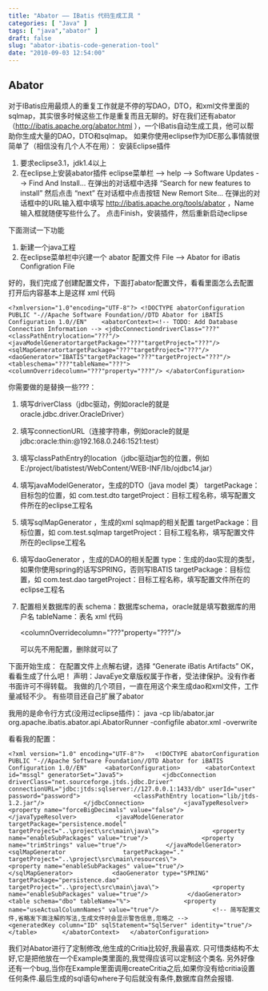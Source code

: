 ```yaml
---
title: "Abator —— IBatis 代码生成工具 "
categories: [ "Java" ]
tags: [ "java","abator" ]
draft: false
slug: "abator-ibatis-code-generation-tool"
date: "2010-09-03 12:54:00"
---
```


## Abator

对于IBatis应用最烦人的重复工作就是不停的写DAO，DTO，和xml文件里面的sqlmap，其实很多时候这些工作是重复而且无聊的。好在我们还有abator （http://ibatis.apache.org/abator.html ），一个IBatis自动生成工具，他可以帮助你生成大量的DAO，DTO和sqlmap。
如果你使用eclipse作为IDE那么事情就很简单了（相信没有几个人不在用）：
安装Eclipse插件
1. 要求eclipse3.1，jdk1.4以上
2. 在eclipse上安装abator插件
    eclipse菜单栏 --> help --> Software Updates --> Find And Install...
    在弹出的对话框中选择 “Search for new features to install” 然后点击 “next”
    在对话框中点击按钮 New Remort Site...  在弹出的对话框中的URL输入框中填写 http://ibatis.apache.org/tools/abator ，Name输入框就随便写些什么了。
    点击Finish，安装插件，然后重新启动eclipse

下面测试一下功能
1. 新建一个java工程
2. 在eclipse菜单栏中兴建一个 abator 配置文件
    File -->  Abator  for  iBatis Configration File


<!--more-->


好的，我们完成了创建配置文件，下面打abator配置文件，看看里面怎么去配置
打开后内容基本上是这样
xml 代码

    <?xmlversion="1.0"encoding="UTF-8"?> <!DOCTYPE abatorConfiguration PUBLIC "-//Apache Software Foundation//DTD Abator for iBATIS Configuration 1.0//EN"    <abatorContext><!-- TODO: Add Database Connection Information --> <jdbcConnectiondriverClass="???" <classPathEntrylocation="???"/> <javaModelGeneratortargetPackage="???"targetProject="???"/> <sqlMapGeneratortargetPackage="???"targetProject="???"/> <daoGenerator="IBATIS"targetPackage="???"targetProject="???"/> <tableschema="???"tableName="???"> <columnOverridecolumn="???"property="???"/> </abatorConfiguration>

你需要做的是替换一些???：
1. 填写driverClass（jdbc驱动，例如oracle的就是oracle.jdbc.driver.OracleDriver）
2. 填写connectionURL（连接字符串，例如oracle的就是jdbc:oracle:thin:@192.168.0.246:1521:test）
3. 填写classPathEntry的location（jdbc驱动jar包的位置，例如E:/project/ibatistest/WebContent/WEB-INF/lib/ojdbc14.jar）
4. 填写javaModelGenerator，生成的DTO（java model 类）
    targetPackage：目标包的位置，如 com.test.dto
    targetProject：目标工程名称，填写配置文件所在的eclipse工程名
5. 填写sqlMapGenerator ，生成的xml sqlmap的相关配置
    targetPackage：目标位置，如 com.test.sqlmap
    targetProject：目标工程名称，填写配置文件所在的eclipse工程名
6. 填写daoGenerator ，生成的DAO的相关配置
    type：生成的dao实现的类型，如果你使用spring的话写SPRING，否则写IBATIS
    targetPackage：目标位置，如 com.test.dao
    targetProject：目标工程名称，填写配置文件所在的eclipse工程名
7. 配置相关数据库的表
    schema：数据库schema，oracle就是填写数据库的用户名
    tableName：表名
xml 代码

    <columnOverridecolumn="???"property="???"/>

     可以先不用配置，删除就可以了

下面开始生成：
在配置文件上点解右键，选择 “Generate iBatis Artifacts”
OK，看看生成了什么吧！
声明：JavaEye文章版权属于作者，受法律保护。没有作者书面许可不得转载。
我做的几个项目，一直在用这个来生成dao和xml文件，工作量减轻不少。
有些项目还自己扩展了abator

我用的是命令行方式(没用过eclipse插件)：
java -cp lib/abator.jar org.apache.ibatis.abator.api.AbatorRunner -configfile abator.xml -overwrite

看看我的配置：

    <?xml version="1.0" encoding="UTF-8"?>   <!DOCTYPE abatorConfiguration     PUBLIC "-//Apache Software Foundation//DTD Abator for iBATIS Configuration 1.0//EN"     <abatorConfiguration>       <abatorContext id="mssql" generatorSet="Java5">           <jdbcConnection driverClass="net.sourceforge.jtds.jdbc.Driver"            connectionURL="jdbc:jtds:sqlserver://127.0.0.1:1433/db" userId="user" password="password">               <classPathEntry location="lib/jtds-1.2.jar"/>           </jdbcConnection>           <javaTypeResolver>               <property name="forceBigDecimals" value="false"/>           </javaTypeResolver>           <javaModelGenerator                targetPackage="persistence.model" targetProject="..\project\src\main\java\">               <property name="enableSubPackages" value="true"/>               <property name="trimStrings" value="true"/>           </javaModelGenerator>           <sqlMapGenerator                targetPackage="." targetProject="..\project\src\main\resources\">               <property name="enableSubPackages" value="true"/>           </sqlMapGenerator>           <daoGenerator type="SPRING"            targetPackage="persistence.dao" targetProject="..\project\src\main\java\">               <property name="enableSubPackages" value="true"/>           </daoGenerator>           <table schema="dbo" tableName="%">               <property name="useActualColumnNames" value="true"/>               <!-- 简写配置文件,省略发下面注解的写法,生成文件时会显示警告信息,忽略之 -->               <generatedKey column="ID" sqlStatement="SqlServer" identity="true"/>           </table>       </abatorContext>   </abatorConfiguration>  

我们对Abator进行了定制修改,他生成的Critia比较好,我最喜欢.
只可惜类结构不太好,它是把他放在一个Example类里面的,我觉得应该可以定制这个类名.
另外好像还有一个bug,当你在Example里面调用createCritia之后,如果你没有给critia设置任何条件.最后生成的sql语句where子句后就没有条件,数据库自然会报错. 
